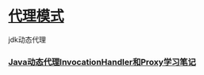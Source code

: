 # [代理模式](https://www.runoob.com/design-pattern/proxy-pattern.html)

jdk动态代理

### [Java动态代理InvocationHandler和Proxy学习笔记](https://blog.csdn.net/yaomingyang/article/details/80981004)



